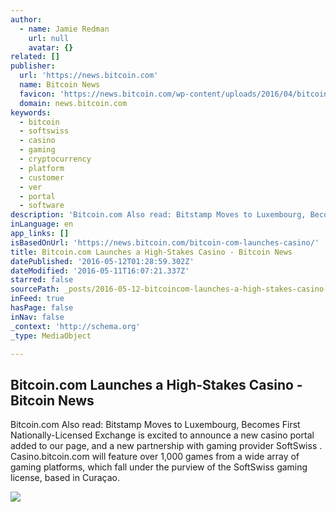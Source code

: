 ```yaml
---
author:
  - name: Jamie Redman
    url: null
    avatar: {}
related: []
publisher:
  url: 'https://news.bitcoin.com'
  name: Bitcoin News
  favicon: 'https://news.bitcoin.com/wp-content/uploads/2016/04/bitcoin_fav.png'
  domain: news.bitcoin.com
keywords:
  - bitcoin
  - softswiss
  - casino
  - gaming
  - cryptocurrency
  - platform
  - customer
  - ver
  - portal
  - software
description: 'Bitcoin.com Also read: Bitstamp Moves to Luxembourg, Becomes First Nationally-Licensed Exchange is excited to announce a new casino portal added to our page, and a new partnership with gaming provider SoftSwiss . Casino.bitcoin.com will feature over 1,000 games from a wide array of gaming platforms, which fall under the purview of the SoftSwiss gaming license, based in Curaçao.'
inLanguage: en
app_links: []
isBasedOnUrl: 'https://news.bitcoin.com/bitcoin-com-launches-casino/'
title: Bitcoin.com Launches a High-Stakes Casino - Bitcoin News
datePublished: '2016-05-12T01:28:59.302Z'
dateModified: '2016-05-11T16:07:21.337Z'
starred: false
sourcePath: _posts/2016-05-12-bitcoincom-launches-a-high-stakes-casino-bitcoin-news.md
inFeed: true
hasPage: false
inNav: false
_context: 'http://schema.org'
_type: MediaObject

---
```

<article style=""><h1>Bitcoin.com Launches a High-Stakes Casino - Bitcoin News</h1><p>Bitcoin.com Also read: Bitstamp Moves to Luxembourg, Becomes First Nationally-Licensed Exchange is excited to announce a new casino portal added to our page, and a new partnership with gaming provider SoftSwiss . Casino.bitcoin.com will feature over 1,000 games from a wide array of gaming platforms, which fall under the purview of the SoftSwiss gaming license, based in Curaçao.</p><img src="https://news.bitcoin.com/wp-content/uploads/2016/04/bcom.jpg" /></article>